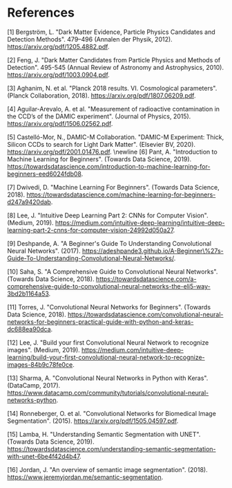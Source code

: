 # References

[1] Bergström, L. "Dark Matter Evidence, Particle Physics Candidates and Detection Methods". 479–496 (Annalen der Physik, 2012). https://arxiv.org/pdf/1205.4882.pdf.

[2] Feng, J. "Dark Matter Candidates from Particle Physics and Methods of Detection". 495-545 (Annual Review of Astronomy and Astrophysics, 2010). https://arxiv.org/pdf/1003.0904.pdf.
 
[3] Aghanim, N. et al. "Planck 2018 results. VI. Cosmological parameters". (Planck Collaboration, 2018). https://arxiv.org/pdf/1807.06209.pdf.
 
[4] Aguilar-Arevalo, A. et al. "Measurement of radioactive contamination in the CCD’s of the DAMIC experiment". (Journal of Physics, 2015). https://arxiv.org/pdf/1506.02562.pdf.
 
[5] Castelló-Mor, N., DAMIC-M Collaboration. "DAMIC-M Experiment: Thick, Silicon CCDs to search for Light Dark Matter". (Elsevier BV, 2020). https://arxiv.org/pdf/2001.01476.pdf.
\newline
[6] Pant, A. "Introduction to Machine Learning for Beginners". (Towards Data Science, 2019). https://towardsdatascience.com/introduction-to-machine-learning-for-beginners-eed6024fdb08.
 
[7] Dwivedi, D. "Machine Learning For Beginners". (Towards Data Science, 2018). https://towardsdatascience.com/machine-learning-for-beginners-d247a9420dab. 
 
[8] Lee, J. "Intuitive Deep Learning Part 2: CNNs for Computer Vision". (Medium, 2019). https://medium.com/intuitive-deep-learning/intuitive-deep-learning-part-2-cnns-for-computer-vision-24992d050a27. 
 
[9] Deshpande, A. "A Beginner's Guide To Understanding Convolutional Neural Networks". (2017). https://adeshpande3.github.io/A-Beginner\%27s-Guide-To-Understanding-Convolutional-Neural-Networks/.
 
[10] Saha, S. "A Comprehensive Guide to Convolutional Neural Networks". (Towards Data Science, 2018). https://towardsdatascience.com/a-comprehensive-guide-to-convolutional-neural-networks-the-eli5-way-3bd2b1164a53.
 
[11] Torres, J. "Convolutional Neural Networks for Beginners". (Towards Data Science, 2018). https://towardsdatascience.com/convolutional-neural-networks-for-beginners-practical-guide-with-python-and-keras-dc688ea90dca.
 
[12] Lee, J. "Build your first Convolutional Neural Network to recognize images". (Medium, 2019). https://medium.com/intuitive-deep-learning/build-your-first-convolutional-neural-network-to-recognize-images-84b9c78fe0ce. 
 
[13] Sharma, A. "Convolutional Neural Networks in Python with Keras". (DataCamp, 2017). https://www.datacamp.com/community/tutorials/convolutional-neural-networks-python. 

[14] Ronneberger, O. et al. "Convolutional Networks for Biomedical Image Segmentation". (2015). https://arxiv.org/pdf/1505.04597.pdf.
 
[15] Lamba, H. "Understanding Semantic Segmentation with UNET". (Towards Data Science, 2019). https://towardsdatascience.com/understanding-semantic-segmentation-with-unet-6be4f42d4b47.
 
[16] Jordan, J. "An overview of semantic image segmentation". (2018). https://www.jeremyjordan.me/semantic-segmentation.